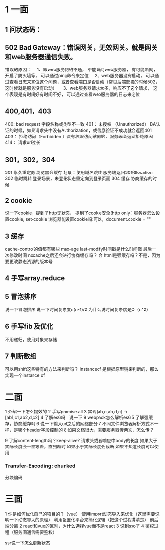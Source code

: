 # 1 一面
## 1 问状态码：
## 502 Bad Gateway：错误网关，无效网关。就是网关和web服务器通信失败。
错误的原因：
    1、跟web服务网络不通， 不能访问web服务器， 有可能断网， 开启了防火墙等， 可以通过ping命令来定位
    2、web服务器没有启动， 可以通过查看日志来定位这个问题，或者查看端口是否启动（常见后端部署的时候502，这时候就是服务没有启动）
    3、web服务器请求太多，响应不了这个请求， 这个表现是有时间好有时间不好， 可以通过查看web服务器的日志来定位
## 400,401，403
400: bad request  字段名称或类型不一致
401： 未授权 （Unauthorized） BA认证的时候，如果请求头中没有Authorization，或信息验证不成功就会返回401
403： 拒绝访问（Forbidden ）没有权限访问该网站，服务器会返回拒绝原因
414： 请求url过长
## 301，302，304
301 永久重定向 浏览器会缓存 场景：使用域名跳转   服务端返回301和location
302 临时跳转  登录场景，未登录状态重定向到登录页面
304 缓存  协商缓存的时候
## 2 cookie
说一下cookie，提到了http无状态，
提到了cookie安全(http only )
服务器怎么设置cookie,  set-cookie
浏览器能设置cookie吗:可以，document.cookie = ""
## 3 缓存
cache-control的值都有哪些 max-age
last-modify时间戳是什么时间戳 最后一次修改时间
nocache之后还会进行协商缓存吗？ 会
html是强缓存吗？不是，因为要更改静态资源的版本号
## 4 手写array.reduce 

## 5 冒泡排序
说一下冒泡排序
说一下时间复杂度n(n-1)/2
为什么说时间复杂度是O（n^2）
## 6 手写fib 及优化
不用递归，使用对象来存储
## 7 判断数组
可以用shift这些特有的方法来判断吗？
instanceof 是根据原型链来判断的，那么实现一个instance of



# 二面
1 介绍一下怎么提效的
2 手写promise.all
3 实现[ab,c,ab,d,c] -> [ab1,c1,ab2,d,c2]
4 了解es6吗，说一下
9 webpack怎么解析es6
5 了解强缓存，协商缓存吗
6 说一下输入url之后的网络部分
7 不同文件浏览器解析方式不一样，是哪个header字段控制的
8 如果文档很大，需要服务器传两次，怎么传？

9 了解content-length吗？keep-alive?
请求头或者响应中body的长度
如果大于实际长度会一直等着，直到超时
如果小于实际长度会截断
如果不知道长度可以使用
### Transfer-Encoding: chunked
分块编码

# 三面
1 你是如何优化自己的项目的？（vue）
使用import动态导入来优化（这里需要说明一下动态导入的原理）
利用配置化平台来简化逻辑（把这个过程讲清楚）
前后端分离
2 react和vue的区别，为什么选择vue而不是react
3 说到sso了
4 鉴权过程（服务间通信需要鉴权）

ssr说一下怎么更新状态